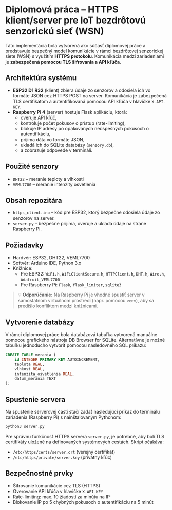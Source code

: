 # Diplomová práca – HTTPS klient/server pre IoT bezdrôtovú senzorickú sieť (WSN)

Táto implementácia bola vytvorená ako súčasť diplomovej práce a predstavuje bezpečný model komunikácie v rámci bezdrôtovej senzorickej siete (WSN) s využitím **HTTPS protokolu**. Komunikácia medzi zariadeniami je **zabezpečená pomocou TLS šifrovania a API kľúča**.

## Architektúra systému

- **ESP32 D1 R32** (klient) zbiera údaje zo senzorov a odosiela ich vo formáte JSON cez HTTPS POST na server. Komunikácia je zabezpečená TLS certifikátom a autentifikovaná pomocou API kľúča v hlavičke `X-API-KEY`.
- **Raspberry Pi 4** (server) hostuje Flask aplikáciu, ktorá:
  - overuje API kľúč,
  - kontroluje počet pokusov o prístup (rate-limiting),
  - blokuje IP adresy po opakovaných neúspešných pokusoch o autentifikáciu,
  - prijíma dáta vo formáte JSON,
  - ukladá ich do SQLite databázy (`senzory.db`),
  - a zobrazuje odpovede v termináli.

## Použité senzory

- `DHT22` – meranie teploty a vlhkosti
- `VEML7700` – meranie intenzity osvetlenia

## Obsah repozitára

- `https_client.ino` – kód pre ESP32, ktorý bezpečne odosiela údaje zo senzorov na server.
- `server.py` – bezpečne prijíma, overuje a ukladá údaje na strane Raspberry Pi.

## Požiadavky

- Hardvér: ESP32, DHT22, VEML7700
- Softvér: Arduino IDE, Python 3.x
- Knižnice:
  - Pre ESP32: `WiFi.h`, `WiFiClientSecure.h`, `HTTPClient.h`, `DHT.h`, `Wire.h`, `Adafruit_VEML7700`
  - Pre Raspberry Pi: `Flask`, `flask_limiter`, `sqlite3`

> 💡 **Odporúčanie:** Na Raspberry Pi je vhodné spustiť server v samostatnom virtuálnom prostredí (napr. pomocou `venv`), aby sa predišlo konfliktom medzi knižnicami.

## Vytvorenie databázy

V rámci diplomovej práce bola databázová tabuľka vytvorená manuálne pomocou grafického nástroja DB Browser for SQLite. Alternatívne je možné tabuľku jednoducho vytvoriť pomocou nasledovného SQL príkazu:

```sql
CREATE TABLE merania (
    id INTEGER PRIMARY KEY AUTOINCREMENT,
    teplota REAL,
    vlhkost REAL,
    intenzita_osvetlenia REAL,
    datum_merania TEXT
);
```

## Spustenie servera

Na spustenie serverovej časti stačí zadať nasledujúci príkaz do terminálu zariadenia (Raspberry Pi) s nainštalovaným Pythonom:

```bash
python3 server.py
```

Pre správnu funkčnosť HTTPS servera `server.py`, je potrebné, aby boli TLS certifikáty uložené na definovaných systémových cestách. Skript očakáva:

- `/etc/https/certs/server.crt` (verejný certifikát)
- `/etc/https/private/server.key` (privátny kľúc)

## Bezpečnostné prvky

- Šifrovanie komunikácie cez TLS (HTTPS)
- Overovanie API kľúča v hlavičke `X-API-KEY`
- Rate-limiting: max. 10 žiadostí za minútu na IP
- Blokovanie IP po 5 chybných pokusoch o autentifikáciu na 5 minút
